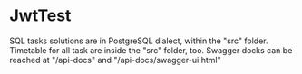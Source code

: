 # JwtTest
SQL tasks solutions are in PostgreSQL dialect, within the "src" folder.
Timetable for all task are inside the "src" folder, too.
Swagger docks can be reached at "/api-docs" and "/api-docs/swagger-ui.html"
